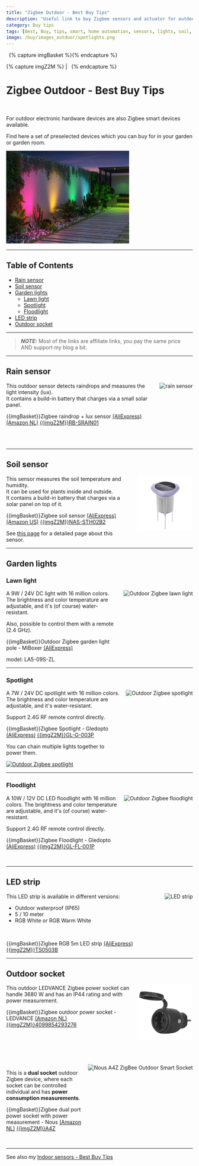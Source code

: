```yaml
---
title: "Zigbee Outdoor - Best Buy Tips"
description: "Useful link to buy Zigbee sensors and actuator for outdoor."
category: Buy tips
tags: [Best, Buy, tips, smart, home automation, sensors, lights, soil, garden, outdoor, Zigbee]
image: /buy/images_outdoor/spotlights.png
---
```

{% capture imgBasket %}<img src="/buy/images/basket.png" alt="" style="margin-right:5px;margin-top:4px;padding-right:2px;float:left"/>{% endcapture %}

{% capture imgZ2M %} | <img src="/zigbee/images/zigbee2mqtt.png" alt="" style="margin-right:5px;margin-top:4px;padding-right:2px;height:15px"/>{% endcapture %}

# Zigbee Outdoor - Best Buy Tips

<br>

For outdoor electronic hardware devices are also Zigbee smart devices available.

Find here a set of preselected devices which you can buy for in your garden or garden room.

<img src="images_outdoor/spotlights.png" alt="spotlights in the garden" height="250px" />

---


## Table of Contents
<!-- TOC -->
  * [Rain sensor](#rain-sensor)
  * [Soil sensor](#soil-sensor)
  * [Garden lights](#garden-lights)
    * [Lawn light](#lawn-light)
    * [Spotlight](#spotlight)
    * [Floodlight](#floodlight)
  * [LED strip](#led-strip)
  * [Outdoor socket](#outdoor-socket)
<!-- TOC -->

---

> **_NOTE:_**  Most of the links are affiliate links, you pay the same price AND support my blog a bit.

---
## Rain sensor

<a href="https://s.click.aliexpress.com/e/_EIt99cD" target="_blank">
<img src="images_zigbee/sunflower_rain_sensor.webp" alt="rain sensor" height="150px" style="margin-left:15px;float:right"/></a>

This outdoor sensor detects raindrops and measures the light intensity (lux).\
It contains a build-in battery that charges via a small solar panel.

{{imgBasket}}Zigbee raindrop + lux sensor 
<a href="https://s.click.aliexpress.com/e/_EIt99cD" target="_blank">(AliExpress)</a>
<a href="https://amzn.to/4i2oF32" target="_blank">(Amazon NL)</a>
<a href="https://www.zigbee2mqtt.io/devices/RB-SRAIN01.html" target="_blank" title="RB-SRAIN01">{{imgZ2M}}RB-SRAIN01</a>

<br><br>

---
## Soil sensor

<a href="https://s.click.aliexpress.com/e/_opMcYj3" target="_blank">
<img src="/zigbee/images_soil_sensor/NAS-STH02B2.png" alt="soil sensor" height="150px" style="margin-left:15px;float:right"/></a>

This sensor measures the soil temperature and humidity.\
It can be used for plants inside and outside.\
It contains a build-in battery that charges via a solar panel on top of it.

{{imgBasket}}Zigbee soil sensor 
<a href="https://s.click.aliexpress.com/e/_opMcYj3" target="_blank">(AliExpress)</a>
<a href="https://amzn.to/43MsK6V" target="_blank">(Amazon US)</a>
<a href="https://www.zigbee2mqtt.io/devices/NAS-STH02B2.html" target="_blank" title="NAS-STH02B2">{{imgZ2M}}NAS-STH02B2</a>

See [this page](/zigbee/zigbee_soil_sensor) for a detailed page about this sensor.

---

## Garden lights

### Lawn light

<a href="https://s.click.aliexpress.com/e/_onKCyQ1" target="_blank">
<img src="images_outdoor/zigbee_outdoor_pole_light.avif" alt="Outdoor Zigbee lawn light" height="150px" style="margin-left:15px;float:right"/>
</a>
A 9W / 24V DC light with 16 million colors.
The brightness and color temperature are adjustable, and it's (of course) water-resistant.

Also, possible to control them with a remote (2.4 GHz).

{{imgBasket}}Outdoor Zigbee garden light pole - MiBoxer 
<a href="https://s.click.aliexpress.com/e/_onKCyQ1" target="_blank">(AliExpress)</a>

model: LA5-09S-ZL

---

### Spotlight

<a href="https://s.click.aliexpress.com/e/_oDH1T7P" target="_blank">
<img src="images_outdoor/zigbee_spotlight.avif" alt="Outdoor Zigbee spotlight" height="150px" style="margin-left:15px;float:right"/>
</a>
A 7W / 24V DC spotlight with 16 million colors.
The brightness and color temperature are adjustable, and it's water-resistant.

Support 2.4G RF remote control directly.

{{imgBasket}}Zigbee Spotlight - Gledopto 
<a href="https://s.click.aliexpress.com/e/_oDH1T7P" target="_blank">(AliExpress)</a>
<a href="https://www.zigbee2mqtt.io/devices/GL-G-003P.html" target="_blank" title="GL-G-003P">{{imgZ2M}}GL-G-003P</a>

You can chain multiple lights together to power them.

<a href="images_outdoor/zigbee_spotlight_linking.avif">
<img src="images_outdoor/zigbee_spotlight_linking.avif" alt="Outdoor Zigbee spotlight" height="150px" />
</a>

---

### Floodlight

<a href="https://s.click.aliexpress.com/e/_okk5Oi1" target="_blank">
<img src="images_outdoor/zigbee_floodlight.avif" alt="Outdoor Zigbee floodlight" height="150px" style="margin-left:15px;float:right"/>
</a>
A 10W / 12V DC LED floodlight with 16 million colors.
The brightness and color temperature are adjustable, and it's (of course) water-resistant.

Support 2.4G RF remote control directly.

{{imgBasket}}Zigbee Floodlight - Gledopto 
<a href="https://s.click.aliexpress.com/e/_okk5Oi1" target="_blank">(AliExpress)</a>
<a href="https://www.zigbee2mqtt.io/devices/GL-FL-001P.html" target="_blank" title="GL-FL-001P">{{imgZ2M}}GL-FL-001P</a>

<br>

---

## LED strip

<a href="https://s.click.aliexpress.com/e/_ookcWte" target="_blank">
<img src="../projects/images_bin_day/zigbee_rgb_led_strip.webp" alt="LED strip" height="150px" style="margin-left:15px;float:right"/></a>

This LED strip is available in different versions:
* Outdoor waterproof (IP65)
* 5 / 10 meter
* RGB White or RGB Warm White

<br>

{{imgBasket}}Zigbee RGB 5m LED strip 
<a href="https://s.click.aliexpress.com/e/_ookcWte" target="_blank">(AliExpress)</a>
<a href="https://www.zigbee2mqtt.io/devices/TS0503B.html" target="_blank" title="TS0503B">{{imgZ2M}}TS0503B</a>

---

## Outdoor socket

<a href="https://amzn.to/4gBFjop" target="_blank">
<img src="/buy/images_zigbee/ledvance_outdoor_plug.jpg" alt="LEDVANCE ZigBee Outdoor Smart Socket" height="150px" style="margin-left:15px;float:right"/></a>

This outdoor LEDVANCE Zigbee power socket can handle 3680 W and has an IP44 rating and with power measurement.

{{imgBasket}}Zigbee outdoor power socket - LEDVANCE 
<a href="https://amzn.to/4gBFjop" target="_blank">(Amazon NL)</a>
<a href="https://www.zigbee2mqtt.io/devices/4099854293276.html" target="_blank" title="4099854293276">{{imgZ2M}}4099854293276</a>

<br>
<br>
<br>

<!--
<a href="https://amzn.to/3Vt83Ip" target="_blank">
<img src="/buy/images_zigbee/innr_outdoor_socket.jpg" alt="Innr ZigBee Outdoor Smart Socket" height="150px" style="margin-left:15px;float:right"/></a>

This outdoor Innr Zigbee power socket can handle 2300 W and has an IP44 rating (without power measurement).

{{imgBasket}}Zigbee outdoor power socket - Innr (Dual Pack) 
<a href="https://amzn.to/3Vt83Ip" target="_blank">(Amazon NL)</a>
<a href="https://www.zigbee2mqtt.io/devices/OLS_210.html" target="_blank" title="OLS_210">{{imgZ2M}}OLS_210</a>
-->

<!--
<a href="" target="_blank">

<img src="/projects/images_christmas_decorations/silvercrest_outdoor_socket.jpg" alt="Silvercrest ZigBee Outdoor Smart Socket" height="150px" style="margin-left:15px;float:right"/></a>

This outdoor Silvercrest/Lidl Zigbee power socket can handle 3680 W and has an IP44 rating (without power measurement).

{{imgBasket}}<a href="" target="_blank">Zigbee outdoor power socket - Silvercreset (Amazon NL)</a>

<a href="https://www.zigbee2mqtt.io/devices/HG06619.html" target="_blank" title="HG06619">{{imgZ2M}}HG06619</a>
-->

<br>

<br>

<a href="https://amzn.to/40SVJoc" target="_blank">
<img src="images_zigbee/outdoor_socket_A4Z.jpg" alt="Nous A4Z ZigBee Outdoor Smart Socket" height="150px" style="margin-left:15px;float:right"/></a>

This is a **dual socket** outdoor Zigbee device, where each socket can be controlled individual and has **power consumption measurements**.

{{imgBasket}}Zigbee dual port power socket with power measurement - Nous 
<a href="https://amzn.to/40SVJoc" target="_blank">(Amazon NL)</a>
<a href="https://www.zigbee2mqtt.io/devices/A4Z.html" target="_blank" title="A4Z">{{imgZ2M}}A4Z</a>

<br>

---

See also my [Indoor sensors - Best Buy Tips](smart_home_best_buy_tips)